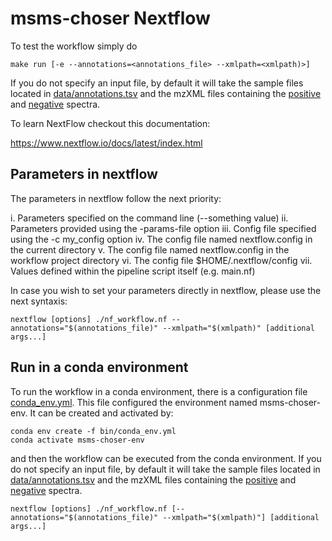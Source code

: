 # msms-choser Nextflow

To test the workflow simply do

```
make run [-e --annotations=<annotations_file> --xmlpath=<xmlpath)>]
```

If you do not specify an input file, by default it will take the sample files located in [data/annotations.tsv](data/annotations.tsv) and the mzXML files containing the [positive](data/sulfamethizine_positive_2pt5uL_01.mzXML) and [negative](data/sulfamethizine_negative_2pt5uL_01.mzXML) spectra.

To learn NextFlow checkout this documentation:

https://www.nextflow.io/docs/latest/index.html

## Parameters in nextflow 

The parameters in nextflow follow the next priority:

i. Parameters specified on the command line (--something value)
ii. Parameters provided using the -params-file option
iii. Config file specified using the -c my_config option
iv. The config file named nextflow.config in the current directory
v. The config file named nextflow.config in the workflow project directory
vi. The config file $HOME/.nextflow/config
vii. Values defined within the pipeline script itself (e.g. main.nf)

In case you wish to set your parameters directly in nextflow, please use the next syntaxis:


```
nextflow [options] ./nf_workflow.nf --annotations="$(annotations_file)" --xmlpath="$(xmlpath)" [additional args...]
```

## Run in a conda environment

To run the workflow in a conda environment, there is a configuration file [conda_env.yml](bin/conda_env.yml). This file configured the environment named msms-choser-env. It can be created and activated by:

```
conda env create -f bin/conda_env.yml
conda activate msms-choser-env
```

and then the workflow can be executed from the conda environment. If you do not specify an input file, by default it will take the sample files located in [data/annotations.tsv](data/annotations.tsv) and the mzXML files containing the [positive](data/sulfamethizine_positive_2pt5uL_01.mzXML) and [negative](data/sulfamethizine_negative_2pt5uL_01.mzXML) spectra.

```
nextflow [options] ./nf_workflow.nf [--annotations="$(annotations_file)" --xmlpath="$(xmlpath)"] [additional args...]
```
